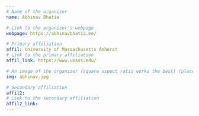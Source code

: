 ```yaml
---
# Name of the organizer
name: Abhinav Bhatia

# Link to the organizer's webpage
webpage: https://abhinavbhatia.me/

# Primary affiliation
affil: University of Massachusetts Amherst
# Link to the primary affiliation
affil_link: https://www.umass.edu/

# An image of the organizer (square aspect ratio works the best) (place in the `assets/img/organizers` directory)
img: abhinav.jpg

# Secondary affiliation
affil2: 
# Link to the secondary affiliation
affil2_link: 
---
```

